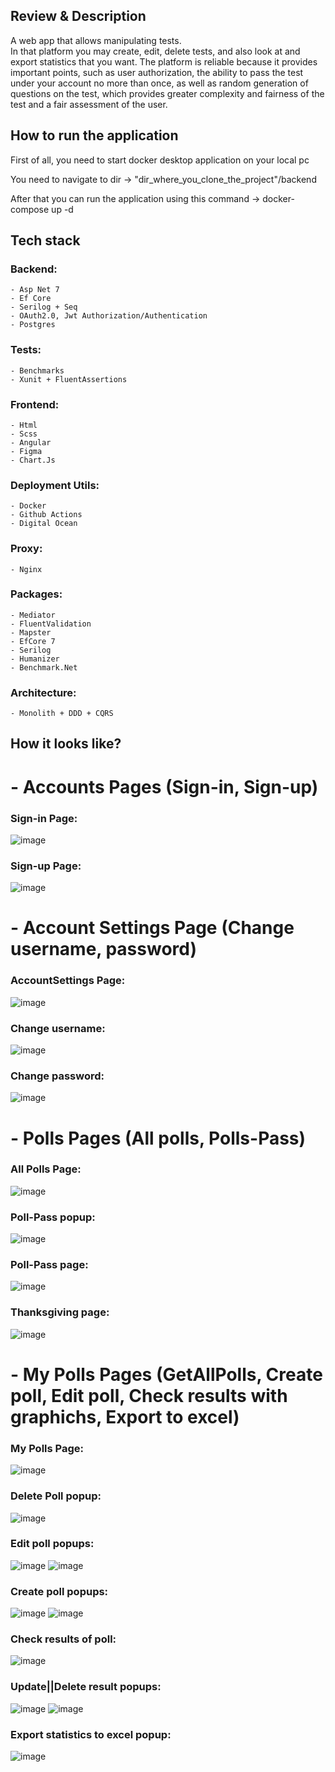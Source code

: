 ## Review & Description
A web app that allows manipulating tests.  
In that platform you may create, edit, delete tests, and also look at and export statistics that you want.
The platform is reliable because it provides important points, such as user authorization, the ability to pass the test under your account no more than once, as well as random generation of questions on the test, which provides greater complexity and fairness of the test and a fair assessment of the user.

## How to run the application

First of all, you need to start docker desktop application on your local pc

You need to navigate to dir -> "dir_where_you_clone_the_project"/backend

After that you can run the application using this command -> docker-compose up -d

## Tech stack

### Backend: 
    - Asp Net 7
    - Ef Core
    - Serilog + Seq
    - OAuth2.0, Jwt Authorization/Authentication
    - Postgres
### Tests:
    - Benchmarks
    - Xunit + FluentAssertions
    
### Frontend: 
    - Html 
    - Scss 
    - Angular
    - Figma
    - Chart.Js
    
### Deployment Utils:
    - Docker
    - Github Actions
    - Digital Ocean
    
### Proxy:
    - Nginx
    
### Packages:
    - Mediator
    - FluentValidation
    - Mapster 
    - EfCore 7 
    - Serilog
    - Humanizer
    - Benchmark.Net
    
### Architecture: 
    - Monolith + DDD + CQRS

## How it looks like?
# - Accounts Pages (Sign-in, Sign-up)

### Sign-in Page:
   ![image](https://user-images.githubusercontent.com/80627757/233922663-e16f12ee-238e-47d8-b658-fe6093482638.png)
### Sign-up Page:
   ![image](https://user-images.githubusercontent.com/80627757/233922863-19dabeba-44ff-4068-a370-dba384548808.png)

# - Account Settings Page (Change username, password)

### AccountSettings Page:
   ![image](https://user-images.githubusercontent.com/80627757/233923066-b614ccba-3b36-4b29-80db-3dca15d8e8b7.png)
### Change username:
   ![image](https://user-images.githubusercontent.com/80627757/233923320-c637ff82-9952-4bd0-8ce9-8d9d610f9a94.png)
### Change password:  
   ![image](https://user-images.githubusercontent.com/80627757/233923349-c8daa989-1e27-417b-8996-a9cf492a026a.png)

# - Polls Pages (All polls, Polls-Pass)

### All Polls Page:
   ![image](https://user-images.githubusercontent.com/80627757/233923516-16780f11-e845-4268-bdf3-b2007357109e.png)
### Poll-Pass popup:
   ![image](https://user-images.githubusercontent.com/80627757/233923584-eede34a4-b820-4490-aef8-6f02d8514bd9.png)
### Poll-Pass page:
   ![image](https://user-images.githubusercontent.com/80627757/233927884-69c6e875-9567-4342-bb46-a61164b2a7a8.png)
### Thanksgiving page:
   ![image](https://user-images.githubusercontent.com/80627757/233927911-e4f4854f-9514-4751-b2fc-affbc5f46219.png)


# - My Polls Pages (GetAllPolls, Create poll, Edit poll, Check results with graphichs, Export to excel)

### My Polls Page:
   ![image](https://user-images.githubusercontent.com/80627757/233928166-698da532-fef6-4ee7-8cee-7d91c7399b37.png)
### Delete Poll popup:
   ![image](https://user-images.githubusercontent.com/80627757/233928878-6e4d7e8e-8a5f-4b0e-ba27-3e6c55f3c03c.png)
### Edit poll popups:
   ![image](https://user-images.githubusercontent.com/80627757/233928190-7acc705f-c3fc-46b5-90f0-39f2a449dae9.png)
   ![image](https://user-images.githubusercontent.com/80627757/233928230-ef169eaa-e0b0-42d5-a18b-14d1436f541f.png)

### Create poll popups:
   ![image](https://user-images.githubusercontent.com/80627757/233928337-60646c69-7a3c-4ee8-b921-a303fc166ee6.png)
   ![image](https://user-images.githubusercontent.com/80627757/233928492-47e8bb4e-a645-4b7f-b524-1873126a14f3.png)

### Check results of poll:
   ![image](https://user-images.githubusercontent.com/80627757/233928758-468eb929-f033-49ce-9f04-759e610344d3.png)
### Update||Delete result popups:
   ![image](https://user-images.githubusercontent.com/80627757/233928777-20f60da3-864e-418a-ba30-2a75bb19273a.png)
   ![image](https://user-images.githubusercontent.com/80627757/233928799-c87aa645-330f-432d-be9a-8c2415946903.png)

### Export statistics to excel popup:
![image](https://user-images.githubusercontent.com/80627757/233928966-7fae5418-6818-4e80-b312-33f939a72b09.png)




